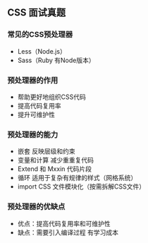 ## CSS 面试真题
### 常见的CSS预处理器
- Less（Node.js）
- Sass（Ruby 有Node版本）

### 预处理器的作用
- 帮助更好地组织CSS代码
- 提高代码复用率
- 提升可维护性

### 预处理器的能力
- 嵌套 反映层级和约束
- 变量和计算 减少重重复代码
- Extend 和 Mxxin 代码片段
- 循环 适用于复杂有规律的样式（网格系统）
- import CSS 文件模块化（按需拆解CSS文件）

### 预处理器的优缺点
- 优点：提高代码复用率和可维护性
- 缺点：需要引入编译过程 有学习成本
